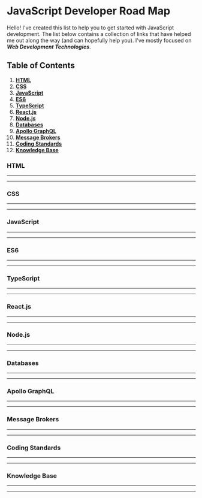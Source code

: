 # JavaScript Developer Road Map
Hello! I've created this list to help you to get started with JavaScript development. The list below contains a collection of links that have helped me out along the way (and can hopefully help you). I've mostly focused on ***Web Development Technologies***.

## Table of Contents
1. **[HTML](#html-section)**
1. **[CSS](#css-section)**
1. **[JavaScript](#js-section)**
1. **[ES6](#es6-section)**
1. **[TypeScript](#ts-section)**
1. **[React.js](#react-section)**
1. **[Node.js](#node-section)**
1. **[Databases](#db-section)**
1. **[Apollo GraphQL](#gql-section)**
1. **[Message Brokers](#mb-section)**
1. **[Coding Standards](#cs-section)**
1. **[Knowledge Base](#kb-section)**


### HTML
---

---

### CSS
---

---

### JavaScript 
---

---

### ES6
---

---

### TypeScript
---

---

### React.js
---

---

### Node.js
---

---

### Databases
---

---

### Apollo GraphQL
---

---

### Message Brokers
---

---

### Coding Standards
---

---

### Knowledge Base
---

---
